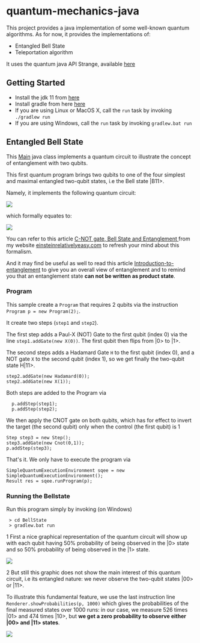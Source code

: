 # quantum-mechanics-java
This project provides a java implementation of some well-known quantum algorithms.
As for now, it provides the implementations of:
- Entangled Bell State
- Teleportation algorithm

It uses the quantum java API Strange, available [here](https://github.com/gluonhq/strange)

## Getting Started

- Install the jdk 11 from [here](https://www.oracle.com/java/technologies/javase-jdk11-downloads.html)
- Install gradle from here [here](https://gradle.org/releases/)
- If you are using Linux or MacOS X, call the <code>run</code> task by invoking <code>./gradlew run</code>
- If you are using Windows, call the <code>run</code> task by invoking <code>gradlew.bat run</code>


## Entangled Bell State

This [Main](BellState/src/main/java/com/quantum/entanglement/bellstate/bell11/Main.java) java class implements a quantum circuit to illustrate the concept of entanglement with two qubits.

This first quantum program brings two qubits to one of the four simplest and maximal entangled two-qubit states, i.e the Bell state |B11>.

Namely, it implements the following quantum circuit:

<img src="https://einsteinrelativelyeasy.com/images/Quantum/CNOT_program1.png" >

which formally equates to:

<img src="https://einsteinrelativelyeasy.com/images/Quantum/Bellstate9.gif"/>

You can refer to this article [C-NOT gate, Bell State and Entanglement ](https://einsteinrelativelyeasy.com/index.php/quantum-mechanics/156-c-not-gate-bell-state-and-entanglement) from my website [einsteinrelativelyeasy.com](https://einsteinrelativelyeasy.com/) to refresh your mind about this formalism.

And it may find be useful as well to read this article [Introduction-to-entanglement](https://einsteinrelativelyeasy.com/index.php/quantum-mechanics/147-introduction-to-entanglement) to give you an overall view of entanglement and to remind you that an entanglement state **can not be written as product state**.

### Program

This sample create a `Program` that requires 2 qubits via the instruction `Program p = new Program(2);`.

It create two steps (`step1` and `step2`).

The first step adds a Paul-X (NOT) Gate to the first qubit (index 0) via the line  `step1.addGate(new X(0))`. The first qubit then flips from |0> to |1>.

The second steps adds a Hadamard Gate `H` to the first qubit (index 0), and a NOT gate `X` to the second qubit  (index 1), so we get finally the two-qubit state H|11>. 

```
step2.addGate(new Hadamard(0));
step2.addGate(new X(1));
```

Both steps are added to the Program via
```
  p.addStep(step1);
  p.addStep(step2);
```
  
We then apply the CNOT gate on both qubits, which has for effect to invert the target (the second qubit) only when the control (the first qubit) is 1

```
Step step3 = new Step();
step3.addGate(new Cnot(0,1));
p.addStep(step3);
```
That's it. We only have to execute the program via

```
SimpleQuantumExecutionEnvironment sqee = new SimpleQuantumExecutionEnvironment();
Result res = sqee.runProgram(p);
```
 
### Running the Bellstate

Run this program simply by invoking (on Windows)
```
 > cd BellState
 > gradlew.bat run
```

1 First a nice graphical representation of the quantum circuit will show up with each qubit having 50% probability of being observed in the |0> state and so 50% probability of being observed in the |1> state.

<img src="https://einsteinrelativelyeasy.com/images/Quantum/CNOT_program42.png" />

2 But still this graphic does not show the main interest of this quantum circuit, i.e its entangled nature:
we never observe the two-qubit states |00> or |11>.

To illustrate this fundamental feature, we use the last instruction line `Renderer.showProbabilities(p, 1000)` which gives the probabilities of the final measured states over 1000 runs: in our case, we measure 526 times |01> and 474 times |10>, but **we get a zero probability to observe either |00> and |11> states**.

<img src="https://einsteinrelativelyeasy.com/images/Quantum/CNOT_program51.png" />
